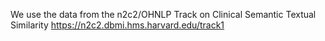 We use the data from the n2c2/OHNLP Track on Clinical Semantic Textual Similarity
https://n2c2.dbmi.hms.harvard.edu/track1
